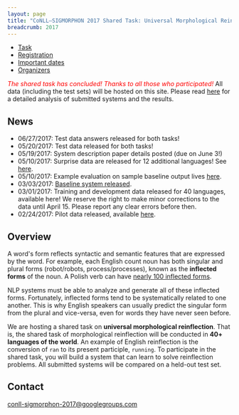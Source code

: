 ```yaml
---
layout: page
title: "CoNLL–SIGMORPHON 2017 Shared Task: Universal Morphological Reinflection"
breadcrumb: 2017
---
```


- [Task](task)
- [Registration](https://docs.google.com/forms/d/1cJ9c0o8WfZCBU4QWGiWYnLoKIedjlZWlVGXob-MH4c4/closedform)
- [Important dates](dates)
- [Organizers](organizers)

<span style='color: red;'>*The shared task has concluded! Thanks to all those who participated!*</span> All data (including the test sets) will be hosted on this site. Please read [here](https://www.aclweb.org/anthology/K17-2001) for a detailed analysis of submitted systems and the results.


## News

* 06/27/2017: Test data answers released for both tasks!
* 05/20/2017: Test data released for both tasks!
* 05/19/2017: System description paper details posted (due on June 3!)
* 05/10/2017: Surprise data are released for 12 additional languages! See [here](https://github.com/sigmorphon/conll2017/tree/master/all).
* 05/10/2017: Example evaluation on sample baseline output lives [here](https://github.com/sigmorphon/conll2017/tree/master/evaluation).
* 03/03/2017: [Baseline system released](https://github.com/sigmorphon/conll2017/tree/master/baseline).
* 03/01/2017: Training and development data released for 40 languages, available here! We reserve the right to make minor corrections to the data until April 15. Please report any clear errors before then.
* 02/24/2017: Pilot data released, available [here](https://github.com/sigmorphon/conll2017/tree/master/pilotdata).

## Overview
A word's form reflects syntactic and semantic features that are expressed by the word. For example, each English count noun has both singular and plural forms (robot/robots, process/processes), known as the **inflected forms** of the noun. A Polish verb can have [nearly 100 inflected forms](http://www.tastingpoland.com/language/verb/dodac_add_verb.html).

NLP systems must be able to analyze and generate all of these inflected forms. Fortunately, inflected forms tend to be systematically related to one another. This is why English speakers can usually predict the singular form from the plural and vice-versa, even for words they have never seen before.

We are hosting a shared task on **universal morphological reinflection**. That is, the shared task of morphological reinflection will be conducted in **40+ languages of the world**. An example of English reinflection is the conversion of `ran` to its present participle, `running`. To participate in the shared task, you will build a system that can learn to solve reinflection problems. All submitted systems will be compared on a held-out test set.

## Contact
conll-sigmorphon-2017@googlegroups.com
